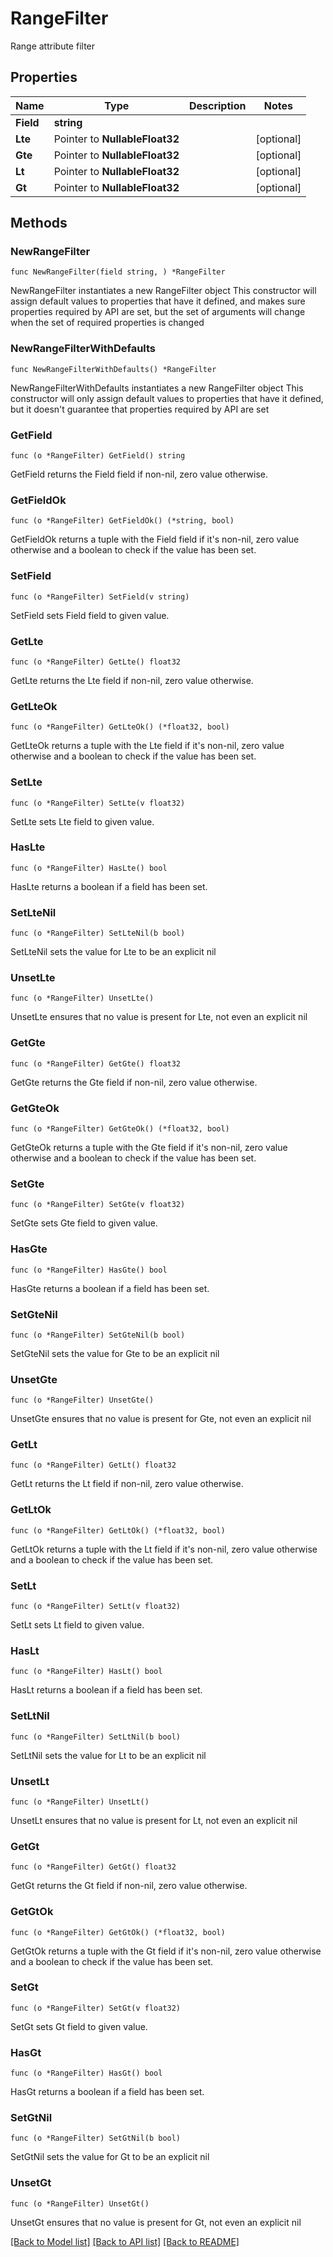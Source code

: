 # RangeFilter

Range attribute filter

## Properties

Name | Type | Description | Notes
------------ | ------------- | ------------- | -------------
**Field** | **string** |  | 
**Lte** | Pointer to **NullableFloat32** |  | [optional] 
**Gte** | Pointer to **NullableFloat32** |  | [optional] 
**Lt** | Pointer to **NullableFloat32** |  | [optional] 
**Gt** | Pointer to **NullableFloat32** |  | [optional] 

## Methods

### NewRangeFilter

`func NewRangeFilter(field string, ) *RangeFilter`

NewRangeFilter instantiates a new RangeFilter object
This constructor will assign default values to properties that have it defined,
and makes sure properties required by API are set, but the set of arguments
will change when the set of required properties is changed

### NewRangeFilterWithDefaults

`func NewRangeFilterWithDefaults() *RangeFilter`

NewRangeFilterWithDefaults instantiates a new RangeFilter object
This constructor will only assign default values to properties that have it defined,
but it doesn't guarantee that properties required by API are set

### GetField

`func (o *RangeFilter) GetField() string`

GetField returns the Field field if non-nil, zero value otherwise.

### GetFieldOk

`func (o *RangeFilter) GetFieldOk() (*string, bool)`

GetFieldOk returns a tuple with the Field field if it's non-nil, zero value otherwise
and a boolean to check if the value has been set.

### SetField

`func (o *RangeFilter) SetField(v string)`

SetField sets Field field to given value.


### GetLte

`func (o *RangeFilter) GetLte() float32`

GetLte returns the Lte field if non-nil, zero value otherwise.

### GetLteOk

`func (o *RangeFilter) GetLteOk() (*float32, bool)`

GetLteOk returns a tuple with the Lte field if it's non-nil, zero value otherwise
and a boolean to check if the value has been set.

### SetLte

`func (o *RangeFilter) SetLte(v float32)`

SetLte sets Lte field to given value.

### HasLte

`func (o *RangeFilter) HasLte() bool`

HasLte returns a boolean if a field has been set.

### SetLteNil

`func (o *RangeFilter) SetLteNil(b bool)`

 SetLteNil sets the value for Lte to be an explicit nil

### UnsetLte
`func (o *RangeFilter) UnsetLte()`

UnsetLte ensures that no value is present for Lte, not even an explicit nil
### GetGte

`func (o *RangeFilter) GetGte() float32`

GetGte returns the Gte field if non-nil, zero value otherwise.

### GetGteOk

`func (o *RangeFilter) GetGteOk() (*float32, bool)`

GetGteOk returns a tuple with the Gte field if it's non-nil, zero value otherwise
and a boolean to check if the value has been set.

### SetGte

`func (o *RangeFilter) SetGte(v float32)`

SetGte sets Gte field to given value.

### HasGte

`func (o *RangeFilter) HasGte() bool`

HasGte returns a boolean if a field has been set.

### SetGteNil

`func (o *RangeFilter) SetGteNil(b bool)`

 SetGteNil sets the value for Gte to be an explicit nil

### UnsetGte
`func (o *RangeFilter) UnsetGte()`

UnsetGte ensures that no value is present for Gte, not even an explicit nil
### GetLt

`func (o *RangeFilter) GetLt() float32`

GetLt returns the Lt field if non-nil, zero value otherwise.

### GetLtOk

`func (o *RangeFilter) GetLtOk() (*float32, bool)`

GetLtOk returns a tuple with the Lt field if it's non-nil, zero value otherwise
and a boolean to check if the value has been set.

### SetLt

`func (o *RangeFilter) SetLt(v float32)`

SetLt sets Lt field to given value.

### HasLt

`func (o *RangeFilter) HasLt() bool`

HasLt returns a boolean if a field has been set.

### SetLtNil

`func (o *RangeFilter) SetLtNil(b bool)`

 SetLtNil sets the value for Lt to be an explicit nil

### UnsetLt
`func (o *RangeFilter) UnsetLt()`

UnsetLt ensures that no value is present for Lt, not even an explicit nil
### GetGt

`func (o *RangeFilter) GetGt() float32`

GetGt returns the Gt field if non-nil, zero value otherwise.

### GetGtOk

`func (o *RangeFilter) GetGtOk() (*float32, bool)`

GetGtOk returns a tuple with the Gt field if it's non-nil, zero value otherwise
and a boolean to check if the value has been set.

### SetGt

`func (o *RangeFilter) SetGt(v float32)`

SetGt sets Gt field to given value.

### HasGt

`func (o *RangeFilter) HasGt() bool`

HasGt returns a boolean if a field has been set.

### SetGtNil

`func (o *RangeFilter) SetGtNil(b bool)`

 SetGtNil sets the value for Gt to be an explicit nil

### UnsetGt
`func (o *RangeFilter) UnsetGt()`

UnsetGt ensures that no value is present for Gt, not even an explicit nil

[[Back to Model list]](../README.md#documentation-for-models) [[Back to API list]](../README.md#documentation-for-api-endpoints) [[Back to README]](../README.md)


